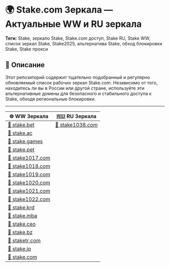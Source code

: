 # 🌍 Stake.com Зеркала — Актуальные WW и RU зеркала

**Теги:** Stake, зеркало Stake, Stake.com доступ, Stake RU, Stake WW, список зеркал Stake, Stake2025, альтернатива Stake, обход блокировки Stake, Stake прокси

## 🔸 Описание  
Этот репозиторий содержит тщательно подобранный и регулярно обновляемый список рабочих зеркал Stake.com. Независимо от того, находитесь ли вы в России или другой стране, используйте эти альтернативные домены для безопасного и стабильного доступа к Stake, обходя региональные блокировки.

---

| 🌐 **WW Зеркала**                             | 🇷🇺 **RU Зеркала**                              |
|----------------------------------------------|------------------------------------------------|
| [🔗 stake.bet](https://stake.bet/?c=ghvbzuiT) | [🔗 stake1038.com](https://stake1038.com/?c=ghvbzuiT) |
| [🔗 stake.ac](https://stake.ac/?c=ghvbzuiT)   |  |
| [🔗 stake.games](https://stake.games/?c=ghvbzuiT) | |
| [🔗 stake.pet](https://stake.pet/?c=ghvbzuiT) |  |
| [🔗 stake1017.com](https://stake1017.com/?c=ghvbzuiT) | |
| [🔗 stake1018.com](https://stake1018.com/?c=ghvbzuiT) |  |
| [🔗 stake1019.com](https://stake1019.com/?c=ghvbzuiT) |                                                  |
| [🔗 stake1020.com](https://stake1020.com/?c=ghvbzuiT) |                                                  |
| [🔗 stake1021.com](https://stake1021.com/?c=ghvbzuiT) |                                                  |
| [🔗 stake1022.com](https://stake1022.com/?c=ghvbzuiT) |                                                  |
| [🔗 stake.krd](https://stake.krd/?c=ghvbzuiT) |                                                  |
| [🔗 stake.mba](https://stake.mba/?c=ghvbzuiT) |                                                  |
| [🔗 stake.ceo](https://stake.ceo/?c=ghvbzuiT) |                                                  |
| [🔗 stake.bz](https://stake.bz/?c=ghvbzuiT)   |                                                  |
| [🔗 staketr.com](https://staketr.com/?c=ghvbzuiT) |                                               |
| [🔗 stake.jp](https://stake.jp/?c=ghvbzuiT)   |                                                  |
| [🔗 stake.com](https://stake.com/?c=ghvbzuiT) |                                                  |
